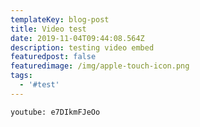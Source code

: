 ```yaml
---
templateKey: blog-post
title: Video test
date: 2019-11-04T09:44:08.564Z
description: testing video embed
featuredpost: false
featuredimage: /img/apple-touch-icon.png
tags:
  - '#test'
---
```

`youtube: e7DIkmFJeOo`
